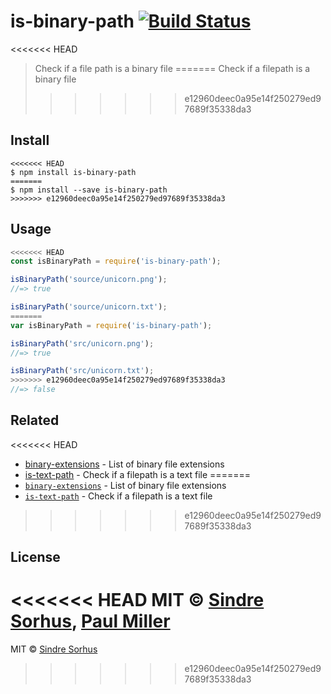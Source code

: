 # is-binary-path [![Build Status](https://travis-ci.org/sindresorhus/is-binary-path.svg?branch=master)](https://travis-ci.org/sindresorhus/is-binary-path)

<<<<<<< HEAD
> Check if a file path is a binary file
=======
> Check if a filepath is a binary file
>>>>>>> e12960deec0a95e14f250279ed97689f35338da3


## Install

```
<<<<<<< HEAD
$ npm install is-binary-path
=======
$ npm install --save is-binary-path
>>>>>>> e12960deec0a95e14f250279ed97689f35338da3
```


## Usage

```js
<<<<<<< HEAD
const isBinaryPath = require('is-binary-path');

isBinaryPath('source/unicorn.png');
//=> true

isBinaryPath('source/unicorn.txt');
=======
var isBinaryPath = require('is-binary-path');

isBinaryPath('src/unicorn.png');
//=> true

isBinaryPath('src/unicorn.txt');
>>>>>>> e12960deec0a95e14f250279ed97689f35338da3
//=> false
```


## Related

<<<<<<< HEAD
- [binary-extensions](https://github.com/sindresorhus/binary-extensions) - List of binary file extensions
- [is-text-path](https://github.com/sindresorhus/is-text-path) - Check if a filepath is a text file
=======
- [`binary-extensions`](https://github.com/sindresorhus/binary-extensions) - List of binary file extensions
- [`is-text-path`](https://github.com/sindresorhus/is-text-path) - Check if a filepath is a text file
>>>>>>> e12960deec0a95e14f250279ed97689f35338da3


## License

<<<<<<< HEAD
MIT © [Sindre Sorhus](https://sindresorhus.com), [Paul Miller](https://paulmillr.com)
=======
MIT © [Sindre Sorhus](http://sindresorhus.com)
>>>>>>> e12960deec0a95e14f250279ed97689f35338da3
